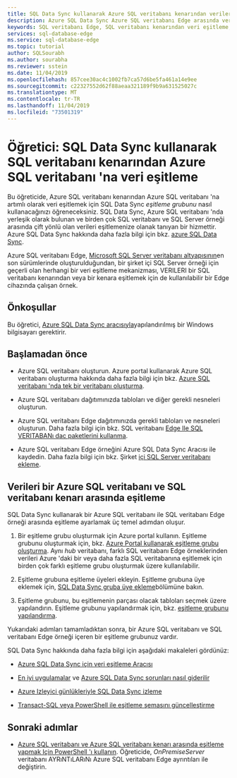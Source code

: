 ```yaml
---
title: SQL Data Sync kullanarak Azure SQL veritabanı kenarından verileri eşitleyin | Microsoft Docs
description: Azure SQL Data Sync Azure SQL veritabanı Edge arasında veri eşitleme hakkında bilgi edinin
keywords: SQL veritabanı Edge, SQL veritabanı kenarından veri eşitleme, SQL veritabanı Edge veri eşitleme
services: sql-database-edge
ms.service: sql-database-edge
ms.topic: tutorial
author: SQLSourabh
ms.author: sourabha
ms.reviewer: sstein
ms.date: 11/04/2019
ms.openlocfilehash: 857cee30ac4c1002fb7ca57d6be5fa461a14e9ee
ms.sourcegitcommit: c22327552d62f88aeaa321189f9b9a631525027c
ms.translationtype: MT
ms.contentlocale: tr-TR
ms.lasthandoff: 11/04/2019
ms.locfileid: "73501319"
---
```

# <a name="tutorial-sync-data-from-sql-database-edge-to-azure-sql-database-using-sql-data-sync"></a>Öğretici: SQL Data Sync kullanarak SQL veritabanı kenarından Azure SQL veritabanı 'na veri eşitleme

Bu öğreticide, Azure SQL veritabanı kenarından Azure SQL veritabanı 'na artımlı olarak veri eşitlemek için SQL Data Sync *eşitleme grubunu* nasıl kullanacağınızı öğreneceksiniz. SQL Data Sync, Azure SQL veritabanı 'nda yerleşik olarak bulunan ve birden çok SQL veritabanı ve SQL Server örneği arasında çift yönlü olan verileri eşitlemenize olanak tanıyan bir hizmettir. Azure SQL Data Sync hakkında daha fazla bilgi için bkz. [azure SQL Data Sync](../sql-database/sql-database-sync-data.md).

Azure SQL veritabanı Edge, [Microsoft SQL Server veritabanı altyapısının](/sql/sql-server/sql-server-technical-documentation/)en son sürümlerinde oluşturulduğundan, bir şirket içi SQL Server örneği için geçerli olan herhangi bir veri eşitleme mekanizması, VERILERI bir SQL veritabanı kenarından veya bir kenara eşitlemek için de kullanılabilir bir Edge cihazında çalışan örnek.

## <a name="prerequisites"></a>Önkoşullar

Bu öğretici, [Azure SQL Data Sync aracısıyla](../sql-database/sql-database-data-sync-agent.md)yapılandırılmış bir Windows bilgisayarı gerektirir.

## <a name="before-you-begin"></a>Başlamadan önce

* Azure SQL veritabanı oluşturun. Azure portal kullanarak Azure SQL veritabanı oluşturma hakkında daha fazla bilgi için bkz. [Azure SQL veritabanı 'nda tek bir veritabanı oluşturma](../sql-database/sql-database-single-database-get-started.md?tabs=azure-portal).

* Azure SQL veritabanı dağıtımınızda tabloları ve diğer gerekli nesneleri oluşturun.

* Azure SQL veritabanı Edge dağıtımınızda gerekli tabloları ve nesneleri oluşturun. Daha fazla bilgi için bkz. SQL veritabanı [Edge Ile SQL VERITABANı dac paketlerini kullanma](stream-analytics.md).

* Azure SQL veritabanı Edge örneğini Azure SQL Data Sync Aracısı ile kaydedin. Daha fazla bilgi için bkz. Şirket [içi SQL Server veritabanı ekleme](../sql-database/sql-database-get-started-sql-data-sync.md#add-on-prem).

## <a name="sync-data-between-an-azure-sql-database-and-sql-database-edge"></a>Verileri bir Azure SQL veritabanı ve SQL veritabanı kenarı arasında eşitleme

SQL Data Sync kullanarak bir Azure SQL veritabanı ile SQL veritabanı Edge örneği arasında eşitleme ayarlamak üç temel adımdan oluşur.  

1. Bir eşitleme grubu oluşturmak için Azure portal kullanın. Eşitleme grubunu oluşturmak için, bkz. [Azure Portal kullanarak eşitleme grubu oluşturma](../sql-database/sql-database-get-started-sql-data-sync.md#create-sync-group). Aynı *hub* veritabanı, farklı SQL veritabanı Edge örneklerinden verileri Azure 'daki bir veya daha fazla SQL veritabanına eşitlemek için birden çok farklı eşitleme grubu oluşturmak üzere kullanılabilir.

2. Eşitleme grubuna eşitleme üyeleri ekleyin. Eşitleme grubuna üye eklemek için, [SQL Data Sync gruba üye ekleme](../sql-database/sql-database-get-started-sql-data-sync.md#add-sync-members)bölümüne bakın.

3. Eşitleme grubunu, bu eşitlemenin parçası olacak tabloları seçmek üzere yapılandırın. Eşitleme grubunu yapılandırmak için, bkz. [eşitleme grubunu yapılandırma](../sql-database/sql-database-get-started-sql-data-sync.md#add-sync-members).

Yukarıdaki adımları tamamladıktan sonra, bir Azure SQL veritabanı ve SQL veritabanı Edge örneği içeren bir eşitleme grubunuz vardır.

SQL Data Sync hakkında daha fazla bilgi için aşağıdaki makaleleri gördünüz:

* [Azure SQL Data Sync için veri eşitleme Aracısı](../sql-database/sql-database-data-sync-agent.md)

* [En iyi uygulamalar](../sql-database/sql-database-best-practices-data-sync.md) ve [Azure SQL Data Sync sorunları nasıl giderilir](../sql-database/sql-database-troubleshoot-data-sync.md)

* [Azure Izleyici günlükleriyle SQL Data Sync izleme](../sql-database/sql-database-sync-monitor-oms.md)

* [Transact-SQL veya PowerShell ile eşitleme şemasını güncelleştirme](../sql-database/sql-database-update-sync-schema.md) [](../sql-database/scripts/sql-database-sync-update-schema.md)

## <a name="next-steps"></a>Sonraki adımlar

* [Azure SQL veritabanı ve Azure SQL veritabanı kenarı arasında eşitleme yapmak Için PowerShell 'ı kullanın](../sql-database/scripts/sql-database-sync-data-between-azure-onprem.md). Öğreticide, *OnPremiseServer* veritabanı AYRıNTıLARıNı Azure SQL veritabanı Edge ayrıntıları ile değiştirin.

